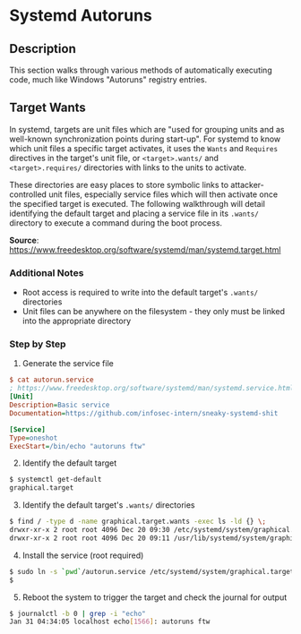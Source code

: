 # Systemd Autoruns

## Description

This section walks through various methods of automatically executing code,
much like Windows "Autoruns" registry entries.

## Target Wants

In systemd, targets are unit files which are "used for grouping units and as well-known synchronization points during start-up".
For systemd to know which unit files a specific target activates, it uses the `Wants` and `Requires` directives in the target's unit file,
or `<target>.wants/` and `<target>.requires/` directories with links to the units to activate.

These directories are easy places to store symbolic links to attacker-controlled unit files, especially service files which will then activate
once the specified target is executed. The following walkthrough will detail identifying the default target and placing a service file
in its `.wants/` directory to execute a command during the boot process.

**Source**: <https://www.freedesktop.org/software/systemd/man/systemd.target.html>

### Additional Notes

* Root access is required to write into the default target's `.wants/` directories
* Unit files can be anywhere on the filesystem - they only must be linked into the appropriate directory

### Step by Step

1. Generate the service file

```ini
$ cat autorun.service
; https://www.freedesktop.org/software/systemd/man/systemd.service.html
[Unit]
Description=Basic service
Documentation=https://github.com/infosec-intern/sneaky-systemd-shit

[Service]
Type=oneshot
ExecStart=/bin/echo "autoruns ftw"
```

2. Identify the default target

```sh
$ systemctl get-default
graphical.target
```

3. Identify the default target's `.wants/` directories

```sh
$ find / -type d -name graphical.target.wants -exec ls -ld {} \;
drwxr-xr-x 2 root root 4096 Dec 20 09:30 /etc/systemd/system/graphical.target.wants
drwxr-xr-x 2 root root 4096 Dec 20 09:11 /usr/lib/systemd/system/graphical.target.wants
```

4. Install the service (root required)

```sh
$ sudo ln -s `pwd`/autorun.service /etc/systemd/system/graphical.target.wants
$
```

5. Reboot the system to trigger the target and check the journal for output

```sh
$ journalctl -b 0 | grep -i "echo"
Jan 31 04:34:05 localhost echo[1566]: autoruns ftw
```
